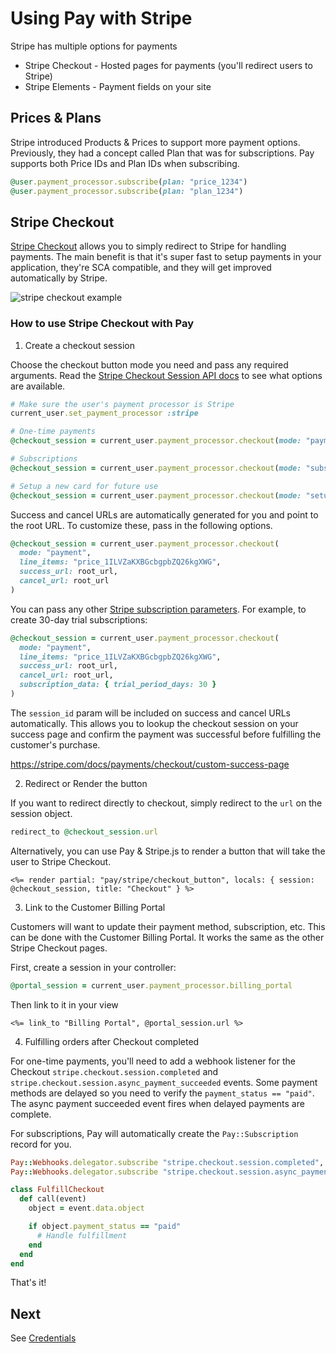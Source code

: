 # Using Pay with Stripe

Stripe has multiple options for payments

* Stripe Checkout - Hosted pages for payments (you'll redirect users to Stripe)
* Stripe Elements - Payment fields on your site

## Prices & Plans

Stripe introduced Products & Prices to support more payment options. Previously, they had a concept called Plan that was for subscriptions. Pay supports both Price IDs and Plan IDs when subscribing.

```ruby
@user.payment_processor.subscribe(plan: "price_1234")
@user.payment_processor.subscribe(plan: "plan_1234")
```

## Stripe Checkout

[Stripe Checkout](https://stripe.com/docs/payments/checkout) allows you to simply redirect to Stripe for handling payments. The main benefit is that it's super fast to setup payments in your application, they're SCA compatible, and they will get improved automatically by Stripe.

![stripe checkout example](https://i.imgur.com/nFsCBCK.gif)

### How to use Stripe Checkout with Pay

1. Create a checkout session

Choose the checkout button mode you need and pass any required arguments. Read the [Stripe Checkout Session API docs](https://stripe.com/docs/api/checkout/sessions/create) to see what options are available.

```ruby
# Make sure the user's payment processor is Stripe
current_user.set_payment_processor :stripe

# One-time payments
@checkout_session = current_user.payment_processor.checkout(mode: "payment", line_items: "price_1ILVZaKXBGcbgpbZQ26kgXWG")

# Subscriptions
@checkout_session = current_user.payment_processor.checkout(mode: "subscription", line_items: "default")

# Setup a new card for future use
@checkout_session = current_user.payment_processor.checkout(mode: "setup")
```

Success and cancel URLs are automatically generated for you and point to the root URL. To customize these, pass in the following options.

```ruby
@checkout_session = current_user.payment_processor.checkout(
  mode: "payment",
  line_items: "price_1ILVZaKXBGcbgpbZQ26kgXWG",
  success_url: root_url,
  cancel_url: root_url
)
```

You can pass any other [Stripe subscription parameters](https://stripe.com/docs/api/checkout/sessions/create#create_checkout_session-subscription_data). For example, to create 30-day trial subscriptions:

```ruby
@checkout_session = current_user.payment_processor.checkout(
  mode: "payment",
  line_items: "price_1ILVZaKXBGcbgpbZQ26kgXWG",
  success_url: root_url,
  cancel_url: root_url,
  subscription_data: { trial_period_days: 30 }
)
```

The `session_id` param will be included on success and cancel URLs automatically. This allows you to lookup the checkout session on your success page and confirm the payment was successful before fulfilling the customer's purchase.

https://stripe.com/docs/payments/checkout/custom-success-page

2. Redirect or Render the button

If you want to redirect directly to checkout, simply redirect to the `url` on the session object.

```ruby
redirect_to @checkout_session.url
```

Alternatively, you can use Pay & Stripe.js to render a button that will take the user to Stripe Checkout.

```erb
<%= render partial: "pay/stripe/checkout_button", locals: { session: @checkout_session, title: "Checkout" } %>
```

3. Link to the Customer Billing Portal

Customers will want to update their payment method, subscription, etc. This can be done with the Customer Billing Portal. It works the same as the other Stripe Checkout pages.

First, create a session in your controller:

```ruby
@portal_session = current_user.payment_processor.billing_portal
```

Then link to it in your view

```erb
<%= link_to "Billing Portal", @portal_session.url %>
```

4. Fulfilling orders after Checkout completed

For one-time payments, you'll need to add a webhook listener for the Checkout `stripe.checkout.session.completed` and `stripe.checkout.session.async_payment_succeeded` events. Some payment methods are delayed so you need to verify the `payment_status == "paid"`. The async payment succeeded event fires when delayed payments are complete.

For subscriptions, Pay will automatically create the `Pay::Subscription` record for you.

```ruby
Pay::Webhooks.delegator.subscribe "stripe.checkout.session.completed", FulfillCheckout.new
Pay::Webhooks.delegator.subscribe "stripe.checkout.session.async_payment_succeeded", FulfillCheckout.new

class FulfillCheckout
  def call(event)
    object = event.data.object

    if object.payment_status == "paid"
      # Handle fulfillment
    end
  end
end
```

That's it!

## Next

See [Credentials](2_credentials.md)
